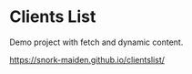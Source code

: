 # Clients List
Demo project with fetch and dynamic content. 

https://snork-maiden.github.io/clientslist/
